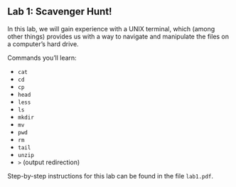 ## Lab 1: Scavenger Hunt!

In this lab, we will gain experience with a UNIX terminal, which (among other things) provides us with a way to navigate and manipulate the files on a computer’s hard drive.

Commands you’ll learn:
- `cat`
- `cd`
- `cp`
- `head`
- `less`
- `ls`
- `mkdir`
- `mv`
- `pwd`
- `rm`
- `tail`
- `unzip`
- `>` (output redirection)

Step-by-step instructions for this lab can be found
in the file `lab1.pdf`.